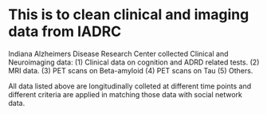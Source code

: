 # This is to clean clinical and imaging data from IADRC
Indiana Alzheimers Disease Research Center collected Clinical and Neuroimaging data: (1) Clinical data on cognition and ADRD related tests. (2) MRI data. (3) PET scans on Beta-amyloid (4) PET scans on Tau (5) Others.

All data listed above are longitudinally colleted at different time points and different criteria are applied in matching those data with social network data.
